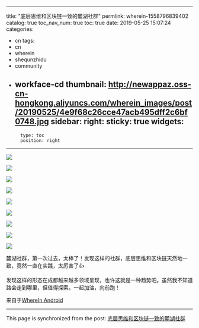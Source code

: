 
---
title: "底层思维和区块链一致的麓湖社群"
permlink: wherein-1558796839402
catalog: true
toc_nav_num: true
toc: true
date: 2019-05-25 15:07:24
categories:
- cn
tags:
- cn
- wherein
- shequnzhidu
- community
- workface-cd
thumbnail: http://newappaz.oss-cn-hongkong.aliyuncs.com/wherein_images/post/20190525/4e9f68c26cce47acb495dff2c6bf0748.jpg
sidebar:
    right:
        sticky: true
widgets:
    -
        type: toc
        position: right
---


![](http://newappaz.oss-cn-hongkong.aliyuncs.com/wherein_images/post/20190525/4e9f68c26cce47acb495dff2c6bf0748.jpg)

![](http://newappaz.oss-cn-hongkong.aliyuncs.com/wherein_images/post/20190525/68d4a29496794c3990dbb000a56734c8.jpg)

![](http://newappaz.oss-cn-hongkong.aliyuncs.com/wherein_images/post/20190525/4b6e4019a7b74429b889eb384513eff3.jpg)

![](http://newappaz.oss-cn-hongkong.aliyuncs.com/wherein_images/post/20190525/c0da6c998d5f431fac3f4f0c44e54aaf.jpg)

![](http://newappaz.oss-cn-hongkong.aliyuncs.com/wherein_images/post/20190525/538a94aab9b44f8c9fefcb75fc335ecc.jpg)

![](http://newappaz.oss-cn-hongkong.aliyuncs.com/wherein_images/post/20190525/3690384834054f3aaf36eb6d3bd553f2.jpg)

![](http://newappaz.oss-cn-hongkong.aliyuncs.com/wherein_images/post/20190525/92c11531bd7a46548aecd15b4dbc59d3.jpg)

![](http://newappaz.oss-cn-hongkong.aliyuncs.com/wherein_images/post/20190525/5efeafd34a0a40c3aaea599c0930f726.jpg)

![](http://newappaz.oss-cn-hongkong.aliyuncs.com/wherein_images/post/20190525/135f01a9192c4153990c3abffac5f3f3.jpg)



麓湖社群，第一次过去，太棒了！发现这样的社群，底层思维和区块链天然地一致，竟然一直在实践，太厉害了👍

发现这样的形态在成都越来越多领域呈现，也许这就是一种趋势吧。虽然我不知道路会走到哪里，但值得探索。一起加油，向前跑！

来自于[WhereIn Android](http://www.wherein.io)

- - -

This page is synchronized from the post: [底层思维和区块链一致的麓湖社群](https://steemit.com/@iguazi123/wherein-1558796839402)
